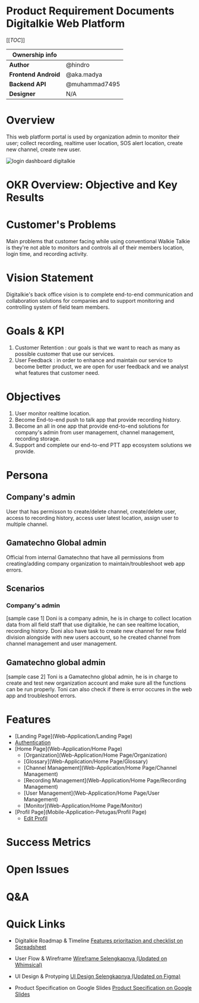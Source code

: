 # Product Requirement Documents Digitalkie Web Platform 


[[_TOC_]]

| Ownership info | |
| --- | --- |
| **Author** | @hindro|
| **Frontend Android** | @aka.madya |
| **Backend API** | @muhammad7495 |
| **Designer** | N/A|

# Overview
This web platform portal is used by organization admin to monitor their user; collect recording, realtime user location, SOS alert location, create new channel, create new user.

![login dashboard digitalkie](https://user-images.githubusercontent.com/72726406/188591197-fbeea93f-e0c7-4740-9e23-71e769f59579.png)

# OKR Overview: Objective and Key Results
# Customer's Problems
Main problems that customer facing while using conventional Walkie Talkie is they're not able to monitors and controls all of their members location, login time, and recording activity.

# Vision Statement
Digitalkie's back office vision is to complete end-to-end communication and collaboration solutions for companies and to support monitoring and controlling system of field team members.

# Goals & KPI 
1. Customer Retention : our goals is that we want to reach as many as possible customer that use our services.
2. User Feedback : in order to enhance and maintain our service to become better product, we are open for user feedback and we analyst what features that customer need.

# Objectives
1. User monitor realtime location.
1. Become End-to-end push to talk app that provide recording history.
2. Become an all in one app that provide end-to-end solutions for  company's admin from user management, channel management, recording storage.
3. Support and complete our end-to-end PTT app ecosystem solutions we provide.

# Persona
## Company's admin
User that has permisson to create/delete channel, create/delete user, access to recording history, access user latest location, assign user to multiple channel.
## Gamatechno Global admin
Official from internal Gamatechno that have all permissions from creating/adding company organization to maintain/troubleshoot web app errors.

## Scenarios
### Company's admin
[sample case 1] Doni is a company admin, he is in charge to collect location data from all field staff that use digitalkie, he can see realtime location, recording history. Doni also have task to create new channel for new field division alongside with new users account, so he created channel from channel management and user management.
## Gamatechno global admin
[sample case 2] Toni is a Gamatechno global admin, he is in charge to create and test new organization account and make sure all the functions can be run properly. Toni can also check if there is error occures in the web app and troubleshoot errors.
# Features
- [Landing Page](Web-Application/Landing Page)
- [Authentication](Web-Application/Authentication)
- [Home Page](Web-Application/Home Page)
   - [Organization](Web-Application/Home Page/Organization)
   - [Glossary](Web-Application/Home Page/Glossary)
   - [Channel Management](Web-Application/Home Page/Channel Management)
   - [Recording Management](Web-Application/Home Page/Recording Management)
   - [User Management](Web-Application/Home Page/User Management)
   - [Monitor](Web-Application/Home Page/Monitor)
- [Profil Page](Mobile-Application-Petugas/Profil Page)
   - [Edit Profil](Mobile-Application-Petugas/Profil-Page/Edit-Profil)
# Success Metrics
# Open Issues
# Q&A
# Quick Links

- Digitalkie Roadmap & Timeline
[Features prioritazion and checklist on Spreadsheet](https://docs.google.com/spreadsheets/d/1As3XH3qWr2EMyD8NSAKi2SwqP8k660XCT1Msg805TEk/edit#gid=497194347)

- User Flow & Wireframe 
[Wireframe Selengkapnya (Updated on Whimsical)](https://whimsical.com/ngalir-x-pp-infrastruktur-43wSXfi6x9sth2BzdBtTAv)

- UI Design & Protyping
[UI Design Selengkapnya (Updated on Figma)](https://www.figma.com/file/EPN7VaHyrIfEpFrR8LQPWP/Digitalkie?node-id=0%3A1)

- Product Specification on Google Slides 
[Product Specification on Google Slides](https://docs.google.com/presentation/d/1cQQnwidzigAkQPcPKPrm_oyCQXGmlRhpkiF1-OZ5vC0/edit#slide=id.g1325a98c8bb_0_385)

